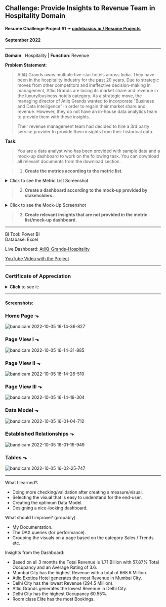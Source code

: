 ## **Challenge**: Provide Insights to Revenue Team in Hospitality Domain

#### Resume Challenge Project #1 ➛ [codebasics.io / Resume Projects](https://codebasics.io/challenge/codebasics-resume-project-challenge)
#### September 2022

---

**Domain**:  Hospitality | **Function**: Revenue

**Problem Statement**:

> AtliQ Grands owns multiple five-star hotels across India. They have been in the hospitality industry for the past 20 years. Due to strategic moves from other competitors and ineffective decision-making in management, Atliq Grands are losing its market share and revenue in the luxury/business hotels category. As a strategic move, the managing director of Atliq Grands wanted to incorporate “Business and Data Intelligence” in order to regain their market share and revenue. However, they do not have an in-house data analytics team to provide them with these insights.
> 
> Their revenue management team had decided to hire a 3rd party service provider to provide them insights from their historical data.

**Task**:

> You are a data analyst who has been provided with sample data and a mock-up dashboard to work on the following task. You can download all relevant documents from the download section.

> 1. **Create the metrics according to the metric list.**
<details><summary>Click to see the Metric List Screenshot</summary><img src="https://user-images.githubusercontent.com/94936000/194045129-43ed0131-84c9-4194-a033-8575c8730284.jpg"></details>

> 2. **Create a dashboard according to the mock-up provided by stakeholders.**
<details><summary>Click to see the Mock-Up Screenshot</summary><img src="https://user-images.githubusercontent.com/94936000/194044408-c36d6923-54e7-4cc4-9f60-0b1d61b85e2f.png"></details>

> 3. **Create relevant insights that are not provided in the metric list/mock-up dashboard.**

---

BI Tool: Power BI  
Database: Excel  

Live Dashboard: [AtliQ-Grands-Hospitality](https://www.novypro.com/project/atliq-grands-hospitality-by-teodor-cristia)

[YouTube Video with the Project](https://youtu.be/quoByfzgwkk)

---

### Certificate of Appreciation
<details><summary><b>Click</b> to see it:</summary><img src="https://user-images.githubusercontent.com/94936000/202325742-e8613408-1b29-4e5c-8510-5bfc2abaf362.jpg"></details>

---
#### Screenshots:

### Home Page ⬎
![bandicam 2022-10-05 16-14-36-827](https://user-images.githubusercontent.com/94936000/194299826-78089c26-0e50-44b1-992b-5c210d0b8b58.jpg)

### Page View I ⬎
![bandicam 2022-10-05 16-14-31-885](https://user-images.githubusercontent.com/94936000/194296660-c561c0d3-3982-420c-b86d-77531dd00180.jpg)

### Page View II ⬎
![bandicam 2022-10-05 16-14-26-510](https://user-images.githubusercontent.com/94936000/194296949-794ad5d7-cd29-49a4-ac6f-6fa5545d4f30.jpg)

### Page View III ⬎
![bandicam 2022-10-05 16-14-19-304](https://user-images.githubusercontent.com/94936000/194296959-f70b2e1b-a8cc-46b0-96b7-24892b82a40c.jpg)


### Data Model ⬎
![bandicam 2022-10-05 16-01-04-712](https://user-images.githubusercontent.com/94936000/194297019-444833fd-600c-4dd9-ae0c-05e4cad9e14c.jpg)

### Established Relationships ⬎
![bandicam 2022-10-05 16-01-19-949](https://user-images.githubusercontent.com/94936000/194297020-d4f51358-5dd6-42e6-ba1d-5f601e5095e3.jpg)

### Tables ⬎
![bandicam 2022-10-05 16-02-25-747](https://user-images.githubusercontent.com/94936000/194297026-3667d285-325d-4821-8ee4-46d0bad18ad6.jpg)

---

What I learned?:
* Doing more checking/validation after creating a measure/visual.
* Selecting the visual that is easy to understand for the end-user.
* Creating the optimum Data Model.
* Designing a nice-looking dashboard.

What should I improve? (propably):
* My Documentation.
* The DAX queries (for performance).
* Grouping the visuals on a page based on the category Sales / Trends etc.


Insights from the Dashboard:
* Based on all 3 months the Total Revenue is 1.71 Billion with 57.87% Total Occupancy and an Average Rating of 3.6.
* Mumbai City has the highest Revenue with a total of 668.6 Million.
* Atliq Exotica Hotel generates the most Revenue in Mumbai City.
* Delhi City has the lowest Revenue (294.5 Million).
* Atliq Grands generates the lowest Revenue in Delhi City.
* Delhi City has the highest Occupancy 60.55%.
* Room class Elite has the most Bookings.
